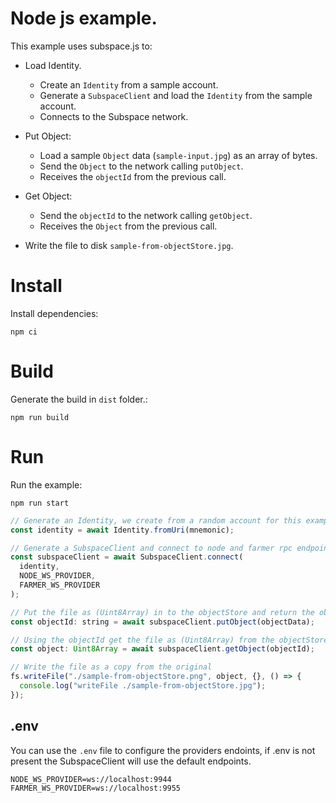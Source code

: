 # Node js example.

This example uses subspace.js to:

- Load Identity.

  - Create an `Identity` from a sample account.
  - Generate a `SubspaceClient` and load the `Identity` from the sample account.
  - Connects to the Subspace network.

- Put Object:

  - Load a sample `Object` data (`sample-input.jpg`) as an array of bytes.
  - Send the `Object` to the network calling `putObject`.
  - Receives the `objectId` from the previous call.

- Get Object:

  - Send the `objectId` to the network calling `getObject`.
  - Receives the `Object` from the previous call.

- Write the file to disk `sample-from-objectStore.jpg`.

# Install

Install dependencies:

`npm ci`

# Build

Generate the build in `dist` folder.:

`npm run build`

# Run

Run the example:

`npm run start`

```javascript
// Generate an Identity, we create from a random account for this example.
const identity = await Identity.fromUri(mnemonic);

// Generate a SubspaceClient and connect to node and farmer rpc endpoints.
const subspaceClient = await SubspaceClient.connect(
  identity,
  NODE_WS_PROVIDER,
  FARMER_WS_PROVIDER
);

// Put the file as (Uint8Array) in to the objectStore and return the objectId
const objectId: string = await subspaceClient.putObject(objectData);

// Using the objectId get the file as (Uint8Array) from the objectStore.
const object: Uint8Array = await subspaceClient.getObject(objectId);

// Write the file as a copy from the original
fs.writeFile("./sample-from-objectStore.png", object, {}, () => {
  console.log("writeFile ./sample-from-objectStore.jpg");
});
```

## .env

You can use the `.env` file to configure the providers endoints, if .env is not present the SubspaceClient will use the default endpoints.

```
NODE_WS_PROVIDER=ws://localhost:9944
FARMER_WS_PROVIDER=ws://localhost:9955
```
